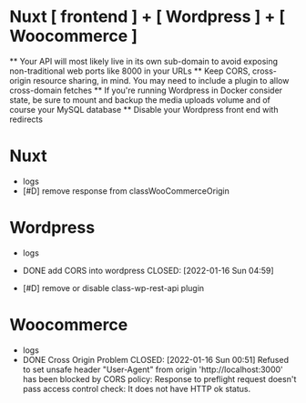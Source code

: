 # Nuxt [ frontend ] + [ Wordpress ] + [ Woocommerce ]

** Your API will most likely live in its own sub-domain to avoid exposing non-traditional web ports like 8000 in your URLs
** Keep CORS, cross-origin resource sharing, in mind. You may need to include a plugin to allow cross-domain fetches
** If you're running Wordpress in Docker consider state, be sure to mount and backup the media uploads volume and of course your MySQL database
** Disable your Wordpress front end with redirects

# Nuxt
* logs
* [#D] remove response from classWooCommerceOrigin

# Wordpress
* logs
* DONE add CORS into wordpress
  CLOSED: [2022-01-16 Sun 04:59]

* [#D] remove or disable class-wp-rest-api plugin

# Woocommerce

* logs
* DONE Cross Origin Problem
  CLOSED: [2022-01-16 Sun 00:51]
Refused to set unsafe header "User-Agent"
from origin 'http://localhost:3000' has been blocked by CORS policy: Response to preflight request doesn't pass access control check: It does not have HTTP ok status.
